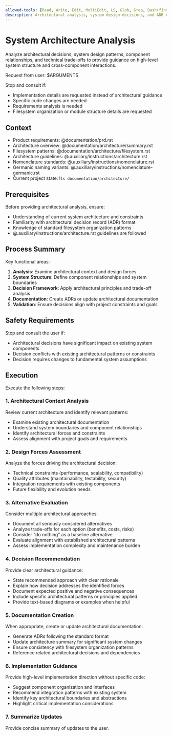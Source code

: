 ```yaml
---
allowed-tools: [Read, Write, Edit, MultiEdit, LS, Glob, Grep, Bash(find:*), Bash(ls:*), Bash(tree:*)]
description: Architectural analysis, system design decisions, and ADR creation
---
```


# System Architecture Analysis

Analyze architectural decisions, system design patterns, component
relationships, and technical trade-offs to provide guidance on high-level
system structure and cross-component interactions.

Request from user: $ARGUMENTS

Stop and consult if:
- Implementation details are requested instead of architectural guidance
- Specific code changes are needed
- Requirements analysis is needed
- Filesystem organization or module structure details are requested

## Context

- Product requirements: @documentation/prd.rst
- Architecture overview: @documentation/architecture/summary.rst
- Filesystem patterns: @documentation/architecture/filesystem.rst
- Architecture guidelines: @.auxiliary/instructions/architecture.rst
- Nomenclature standards: @.auxiliary/instructions/nomenclature.rst
- Germanic naming variants: @.auxiliary/instructions/nomenclature-germanic.rst
- Current project state: !`ls documentation/architecture/`

## Prerequisites

Before providing architectural analysis, ensure:
- Understanding of current system architecture and constraints
- Familiarity with architectural decision record (ADR) format
- Knowledge of standard filesystem organization patterns
- @.auxiliary/instructions/architecture.rst guidelines are followed

## Process Summary

Key functional areas:
1. **Analysis**: Examine architectural context and design forces
2. **System Structure**: Define component relationships and system boundaries
3. **Decision Framework**: Apply architectural principles and trade-off analysis
4. **Documentation**: Create ADRs or update architectural documentation
5. **Validation**: Ensure decisions align with project constraints and goals

## Safety Requirements

Stop and consult the user if:
- Architectural decisions have significant impact on existing system components
- Decision conflicts with existing architectural patterns or constraints
- Decision requires changes to fundamental system assumptions

## Execution

Execute the following steps:

### 1. Architectural Context Analysis
Review current architecture and identify relevant patterns:
- Examine existing architectural documentation
- Understand system boundaries and component relationships
- Identify architectural forces and constraints
- Assess alignment with project goals and requirements

### 2. Design Forces Assessment
Analyze the forces driving the architectural decision:
- Technical constraints (performance, scalability, compatibility)
- Quality attributes (maintainability, testability, security)
- Integration requirements with existing components
- Future flexibility and evolution needs

### 3. Alternative Evaluation
Consider multiple architectural approaches:
- Document all seriously considered alternatives
- Analyze trade-offs for each option (benefits, costs, risks)
- Consider "do nothing" as a baseline alternative
- Evaluate alignment with established architectural patterns
- Assess implementation complexity and maintenance burden

### 4. Decision Recommendation
Provide clear architectural guidance:
- State recommended approach with clear rationale
- Explain how decision addresses the identified forces
- Document expected positive and negative consequences
- Include specific architectural patterns or principles applied
- Provide text-based diagrams or examples when helpful

### 5. Documentation Creation
When appropriate, create or update architectural documentation:
- Generate ADRs following the standard format
- Update architecture summary for significant system changes
- Ensure consistency with filesystem organization patterns
- Reference related architectural decisions and dependencies

### 6. Implementation Guidance
Provide high-level implementation direction without specific code:
- Suggest component organization and interfaces
- Recommend integration patterns with existing system
- Identify key architectural boundaries and abstractions
- Highlight critical implementation considerations

### 7. Summarize Updates
Provide concise summary of updates to the user.
